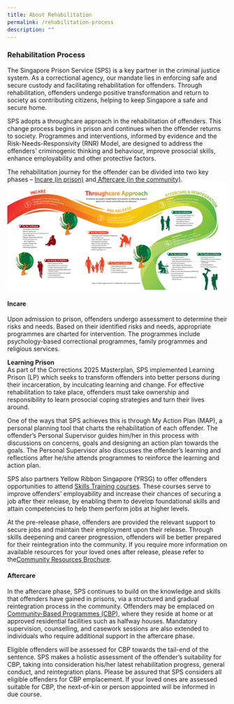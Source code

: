 ```yaml
---
title: About Rehabilitation
permalink: /rehabilitation-process
description: ""
---
```

### Rehabilitation Process
The Singapore Prison Service (SPS) is a key partner in the criminal justice system. As a correctional agency, our mandate lies in enforcing safe and secure custody and facilitating rehabilitation for offenders. Through rehabilitation, offenders undergo positive transformation and return to society as contributing citizens, helping to keep Singapore a safe and secure home.

SPS adopts a throughcare approach in the rehabilitation of offenders. This change process begins in prison and continues when the offender returns to society. Programmes and interventions, informed by evidence and the Risk-Needs-Responsivity (RNR) Model, are designed to address the offenders’
criminogenic thinking and behaviour, improve prosocial skills, enhance employability and other protective factors.

The rehabilitation journey for the offender can be divided into two key phases – [Incare (in prison)](https://pris-test-staging.netlify.app/rehabilitation-process/for-inmates/incare) and[ Aftercare (in the community)](https://pris-test-staging.netlify.app/rehabilitation-process/for-offenders/aftercare).
[![Alt text for image on Isomer site](/images/image-library/rehab%20process.jpg)](https://pris-test-staging.netlify.app/images/image-library/rehab%20process.jpg)

#### Incare
Upon admission to prison, offenders undergo assessment to determine their risks and needs. Based
on their identified risks and needs, appropriate programmes are charted for intervention. The programmes include psychology-based correctional programmes, family programmes and religious services.

**Learning Prison** <br>
As part of the Corrections 2025 Masterplan, SPS implemented Learning Prison (LP) which seeks to transform offenders into better persons during their incarceration, by inculcating learning and change. For effective rehabilitation to take place, offenders must take ownership and responsibility to learn prosocial coping strategies and turn their lives around.

One of the ways that SPS achieves this is through My Action Plan (MAP), a personal planning tool that charts the rehabilitation of each offender. The offender’s Personal Supervisor guides him/her in this process with discussions on concerns, goals and designing an action plan towards the goals.
The Personal Supervisor also discusses the offender’s learning and reflections after he/she attends programmes to reinforce the learning and action plan.

SPS also partners Yellow Ribbon Singapore (YRSG) to offer offenders opportunities to attend [Skills Training courses](https://pris-test-staging.netlify.app/rehabilitation-process/for-inmates/incare). These courses serve to improve offenders’ employability and increase their chances of securing a job after their release, by enabling them to develop foundational skills and attain competencies to help them perform jobs at higher levels.

At the pre-release phase, offenders are provided the relevant support to secure jobs and maintain their employment upon their release. Through skills deepening and career progression, offenders will be better prepared for their reintegration into the community. If you require more information on available resources for your loved ones after release, please refer to the[Community Resources Brochure](/files/SPS%20-%20Community%20Resources%20Brochure.pdf).


#### Aftercare
In the aftercare phase, SPS continues to build on the knowledge and skills that offenders have gained in prisons, via a structured and gradual reintegration process in the community. Offenders may be emplaced on [Community-Based Programmes (CBP)](https://pris-test-staging.netlify.app/rehabilitation-process/for-offenders/halfway-care), where they reside at home or at approved residential facilities such as halfway houses. Mandatory supervision, counselling, and casework sessions are also extended to individuals who require additional support in the aftercare phase.

Eligible offenders will be assessed for CBP towards the tail-end of the sentence. SPS makes a holistic assessment of the offender’s suitability for CBP, taking into consideration his/her latest rehabilitation progress, general conduct, and reintegration plans. Please be assured that SPS considers all eligible offenders for CBP emplacement. If your loved ones are assessed suitable for CBP, the next-of-kin or person appointed will be informed in due course.